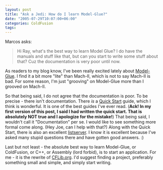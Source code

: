 ```yaml
---
layout: post
title: "Ask a Jedi: How do I learn Model-Glue?"
date: "2005-07-29T10:07:00+06:00"
categories: ColdFusion 
tags: 
---
```


Marcos asks:

<blockquote>
Hi Ray, what's the best way to learn Model Glue? I do have the manuals and stuff like that, but can you start to write some stuff about that? Cuz the documentation is very poor until now.
</blockquote>

As readers to my blog know, I've been really excited lately about <a href="http://www.model-glue">Model-Glue</a>. I find it a bit more "lite" than Mach-II, which is not to say Mach-II is bad. For some reason, I'm just "grooving" on Model-Glue more than I grooved on Mach-II. 

So that being said, I do not agree that the documentation is poor. To be precise - there isn't documentation. There <i>is</i> a <a href="http://www.model-glue.com/quickstart/index.html">Quick Start</a> guide, which I think is wonderful. It is one of the best guides I've ever read. (<b>Ack! In my first version of this post, I said I had written the quick start. That is absolutely NOT true and I apologize for the mistake!</b>) That being said, I wouldn't call it "Documentation" per se. I would like to see something more formal come along. (Hey Joe, can I help with that?) Along with the Quick Start, there is also an excellent <a href="http://lists.topica.com/lists/modelglue">listserver</a>. I know it is excellent because I've asked many stupid questions there and have gotten good answers. :)

Last but not least - the absolute best way to learn Model-Glue, or ColdFusion, or C++, or Assembly (lord forbid), is to start an application. For me - it is the rewrite of <a href="http://www.cflib.org">CFLib.org</a>. I'd suggest finding a project, preferably something small and simple, and simply start writing.